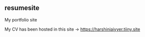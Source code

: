 ## resumesite

My portfolio site

My CV has been hosted in this site -> https://harshiniaiyyer.tiiny.site
